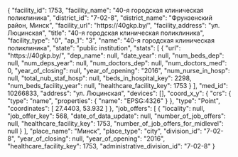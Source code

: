 {
    "facility_id": 1753,
    "facility_name": "40-я городская клиническая поликлиника",
    "district_id": "7-02-8",
    "district_name": "Фрунзенский район, Минск",
    "facility_url": "https:\/\/40gkp.by\/",
    "facility_address": "ул. Люцинская",
    "title": "40-я городская клиническая поликлиника",
    "facility_type": "0",
    "ap_1": "3",
    "name": "40-я городская клиническая поликлиника",
    "state": "public institution",
    "stats": [
        {
            "url": "https:\/\/40gkp.by\/",
            "dep_name": null,
            "date_year": null,
            "num_beds_dep": null,
            "num_deps_year": null,
            "num_doctors_dep": null,
            "num_doctors_med": 0,
            "year_of_closing": null,
            "year_of_opening": "2016",
            "num_nurse_in_hosp": null,
            "total_nub_staf_hosp": null,
            "beds_in_hospital_key": 2298,
            "num_beds_facility_year": null,
            "healthcare_facility_key": 1753
        }
    ],
    "med_id": 10266833,
    "address": "ул. Люцинская",
    "devices": [],
    "coord_x_y": {
        "crs": {
            "type": "name",
            "properties": {
                "name": "EPSG:4326"
            }
        },
        "type": "Point",
        "coordinates": [
            27.4403,
            53.932
        ]
    },
    "job_offers": [
        {
            "locality": null,
            "job_offer_key": 568,
            "date_of_data_update": null,
            "number_of_job_offers": null,
            "healthcare_facility_key": 1753,
            "number_of_job_offers_for_midlevel": null
        }
    ],
    "place_name": "Минск",
    "place_type": "city",
    "division_id": "7-02-8",
    "year_of_closing": null,
    "year_of_opening": "2016",
    "healthcare_facility_key": 1753,
    "administrative_division_id": "7-02-8"
}
